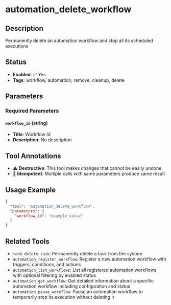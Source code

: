 # automation_delete_workflow

## Description
Permanently delete an automation workflow and stop all its scheduled executions

## Status
- **Enabled**: ✅ Yes
- **Tags**: workflow, automation, remove, cleanup, delete

## Parameters

### Required Parameters

#### `workflow_id` (string)
- **Title**: Workflow Id
- **Description**: No description

## Tool Annotations

- ⚠️ **Destructive**: This tool makes changes that cannot be easily undone
- 🔄 **Idempotent**: Multiple calls with same parameters produce same result

## Usage Example

```json
{
  "tool": "automation_delete_workflow",
  "parameters": {
    "workflow_id": "example_value"
  }
}
```

## Related Tools

- `todo_delete_task`: Permanently delete a task from the system
- `automation_register_workflow`: Register a new automation workflow with triggers, conditions, and actions
- `automation_list_workflows`: List all registered automation workflows with optional filtering by enabled status
- `automation_get_workflow`: Get detailed information about a specific automation workflow including configuration and status
- `automation_pause_workflow`: Pause an automation workflow to temporarily stop its execution without deleting it

